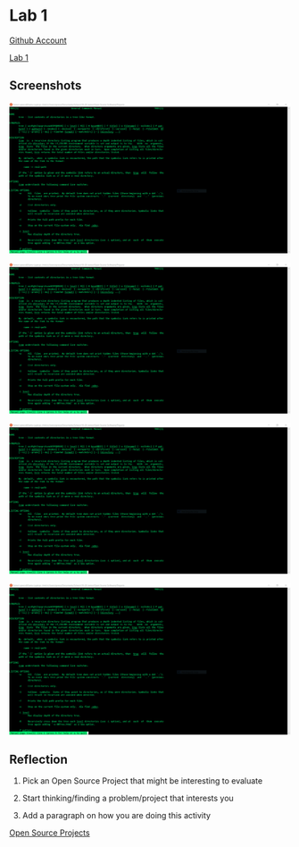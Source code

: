 # Lab 1


[Github Account](https://github.com/samspre)

[Lab 1](https://github.com/samspre/Open-Source-Software)

## Screenshots

![Tree directory](/Images/lab1_tree.PNG)

![Regex Practice](Images/lab1_tree.PNG)

![Regex Puzzles](Images/lab1_tree.PNG)

![Snap/Blockly](Images/lab1_tree.PNG)

## Reflection

1. Pick an Open Source Project that might be interesting to evaluate

2. Start thinking/finding a problem/project that interests you

3. Add a paragraph on how you are doing this activity

[Open Source Projects](http://aosabook.org/en/index.html)
